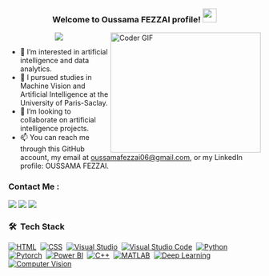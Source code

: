 
<h3 align="center">
  Welcome to Oussama FEZZAI profile!
  <img src="https://media.giphy.com/media/hvRJCLFzcasrR4ia7z/giphy.gif" width="28">
</h3>

<img align="right" src="https://media.giphy.com/media/SWoSkN6DxTszqIKEqv/giphy.gif" alt="Coder GIF" width="300" height="240">

<!-- Typing SVG by DenverCoder1 - https://github.com/DenverCoder1/readme-typing-svg -->
<p align="center">
  <a href="https://github.com/DenverCoder1/readme-typing-svg"><img src="https://readme-typing-svg.herokuapp.com/?lines=Undergraduate%20Software%20Engineer;Always%20learning%20new%20things&font=Fira%20Code&center=true&width=440&height=45&color=f75c7e&vCenter=true&size=22"></a>
</p>


- 👀 I’m interested in artificial intelligence and data analytics.
- 🌱 I pursued studies in Machine Vision and Artificial Intelligence at the University of Paris-Saclay.
- 💞️ I’m looking to collaborate on artificial intelligence projects.
- 📫 You can reach me through this GitHub account, my email at oussamafezzai06@gmail.com, or my LinkedIn profile: OUSSAMA FEZZAI.

### Contact Me :

<a href="https://www.linkedin.com/in/oussama-fezzai-72090621a/" target="_blank"><img src="https://img.shields.io/badge/-Oussama%20FEZZAI-0077B5?style=for-the-badge&logo=Linkedin&logoColor=white"/></a>
<a href="https://wa.me/+33745400096" target="_blank"><img src="https://img.shields.io/badge/-Oussama%20FEZZAI-25D366?style=for-the-badge&logo=WhatsApp&logoColor=white"/></a>
<a href="mailto:oussamafezzai06@gmail.com" target="_blank"><img src="https://img.shields.io/badge/-Oussama%20FEZZAI-EA2328?style=for-the-badge&logo=Gmail&logoColor=red"/></a>

### 🛠 &nbsp;Tech Stack

[![HTML](https://img.shields.io/badge/-HTML5-05122A?style=flat&logo=html5)](https://html.spec.whatwg.org/)&nbsp;
[![CSS](https://img.shields.io/badge/-CSS3-05122A?style=flat&logo=css3)](https://www.w3.org/Style/CSS/)&nbsp;
[![Visual Studio](https://img.shields.io/badge/-Visual%20Studio-05122A?style=flat&logo=visual%20studio&logoColor=5C2D91)](https://visualstudio.microsoft.com/)&nbsp;
[![Visual Studio Code](https://img.shields.io/badge/-Visual%20Studio%20Code-05122A?style=flat&logo=visual-studio-code&logoColor=007ACC)](https://code.visualstudio.com/)&nbsp;
[![Python](https://img.shields.io/badge/-Python-05122A?style=flat&logo=python)](https://www.python.org/)&nbsp;
[![Pytorch](https://img.shields.io/badge/-Pytorch-05122A?style=flat&logo=pytorch)](https://pytorch.org/)&nbsp;
[![Power BI](https://img.shields.io/badge/-Power%20BI-05122A?style=flat&logo=powerbi)](https://powerbi.microsoft.com/)&nbsp;
[![C++](https://img.shields.io/badge/-C++-05122A?style=flat&logo=cplusplus)](https://isocpp.org/)&nbsp;
[![MATLAB](https://img.shields.io/badge/-MATLAB-05122A?style=flat&logo=matlab)](https://www.mathworks.com/products/matlab.html)&nbsp;
[![Deep Learning](https://img.shields.io/badge/-Deep%20Learning-05122A?style=flat&logo=deeplearning)](https://deepai.org/)&nbsp;
[![Computer Vision](https://img.shields.io/badge/-Computer%20Vision-05122A?style=flat&logo=computervision)](https://opencv.org/)&nbsp;

